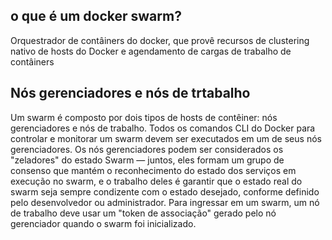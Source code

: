 ## o que é um docker swarm?
Orquestrador de contâiners do docker, que provê recursos de clustering nativo de hosts do Docker e agendamento de cargas de trabalho de contâiners

## Nós gerenciadores e nós de trtabalho
Um swarm é composto por dois tipos de hosts de contêiner: nós gerenciadores e nós de trabalho. Todos os comandos CLI do Docker para controlar e monitorar um swarm devem ser executados em um de seus nós gerenciadores. Os nós gerenciadores podem ser considerados os "zeladores" do estado Swarm — juntos, eles formam um grupo de consenso que mantém o reconhecimento do estado dos serviços em execução no swarm, e o trabalho deles é garantir que o estado real do swarm seja sempre condizente com o estado desejado, conforme definido pelo desenvolvedor ou administrador. Para ingressar em um swarm, um nó de trabalho deve usar um "token de associação" gerado pelo nó gerenciador quando o swarm foi inicializado.